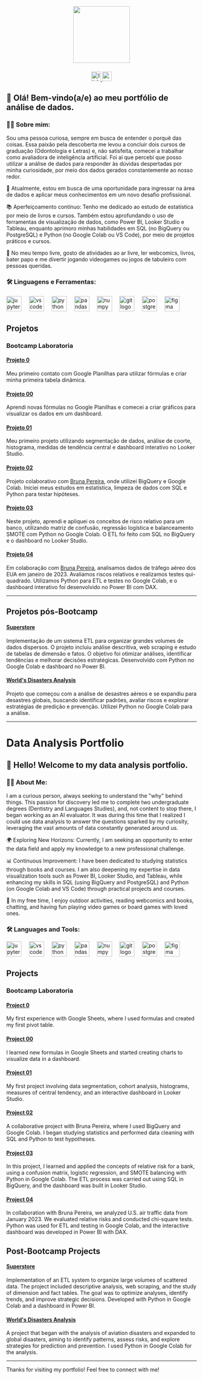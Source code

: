 <div align="center">
  <img height="150" src="https://github.com/bsap16/portifolio_dados/assets/158068934/7736a4de-4289-4f9e-9d49-6426a7f2ab90"  />
</div>

###

<div align="center">
  <a href="https://www.linkedin.com/in/bruna-paiva16" target="_blank">
    <img src="https://img.shields.io/static/v1?message=LinkedIn&logo=linkedin&label=&color=0077B5&logoColor=white&labelColor=&style=for-the-badge" height="25" alt="linkedin logo"  />
  </a>
  <a href="brunasap16@gmail.com" target="_blank">
    <img src="https://img.shields.io/static/v1?message=Gmail&logo=gmail&label=&color=D14836&logoColor=white&labelColor=&style=for-the-badge" height="25" alt="gmail logo"  />
  </a>
</div>

###


## 👋 Olá! Bem-vindo(a/e) ao meu portfólio de análise de dados.

### 👩‍💻 Sobre mim:
Sou uma pessoa curiosa, sempre em busca de entender o porquê das coisas. Essa paixão pela descoberta me levou a concluir dois cursos de graduação (Odontologia e Letras) e, não satisfeita, comecei a trabalhar como avaliadora de inteligência artificial. Foi aí que percebi que posso utilizar a análise de dados para responder às dúvidas despertadas por minha curiosidade, por meio dos dados gerados constantemente ao nosso redor.

🔭 Atualmente, estou em busca de uma oportunidade para ingressar na área de dados e aplicar meus conhecimentos em um novo desafio profissional.

📚 Aperfeiçoamento contínuo: Tenho me dedicado ao estudo de estatística por meio de livros e cursos. Também estou aprofundando o uso de ferramentas de visualização de dados, como Power BI, Looker Studio e Tableau, enquanto aprimoro minhas habilidades em SQL (no BigQuery ou PostgreSQL) e Python (no Google Colab ou VS Code), por meio de projetos práticos e cursos.

🎥 No meu tempo livre, gosto de atividades ao ar livre, ler webcomics, livros, bater papo e me divertir jogando videogames ou jogos de tabuleiro com pessoas queridas.

### 🛠 Linguagens e Ferramentas:

###

<div align="left">
    <img src="https://cdn.jsdelivr.net/gh/devicons/devicon/icons/jupyter/jupyter-original.svg" height="40" alt="jupyter logo"  />
     <img width="12" />
  <img src="https://cdn.jsdelivr.net/gh/devicons/devicon/icons/vscode/vscode-original.svg" height="40" alt="vscode logo"  />
   <img width="12" />
  <img src="https://cdn.jsdelivr.net/gh/devicons/devicon/icons/python/python-original.svg" height="40" alt="python logo"  />
    <img width="12" />
  <img src="https://cdn.jsdelivr.net/gh/devicons/devicon/icons/pandas/pandas-original.svg" height="40" alt="pandas logo"  />
  <img width="12" />
  <img src="https://cdn.jsdelivr.net/gh/devicons/devicon/icons/numpy/numpy-original.svg" height="40" alt="numpy logo"  />
    <img width="12" />
  <img src="https://cdn.jsdelivr.net/gh/devicons/devicon/icons/git/git-original.svg" height="40" alt="git logo"  />
  <img width="12" />
  <img src="https://cdn.jsdelivr.net/gh/devicons/devicon/icons/postgresql/postgresql-original.svg" height="40" alt="postgresql logo"  />
  <img width="12" />
  <img src="https://cdn.jsdelivr.net/gh/devicons/devicon/icons/figma/figma-original.svg" height="40" alt="figma logo"  />
  <img width="12" />
  </div>

## Projetos

### Bootcamp Laboratoria

#### [Projeto 0](https://github.com/bsap16/portifolio_dados/blob/main/Projeto%200%20-%20%20Teste%20de%20dados%20da%20Netflix.xlsx)
Meu primeiro contato com Google Planilhas para utilizar fórmulas e criar minha primeira tabela dinâmica.

#### [Projeto 00](https://github.com/bsap16/portifolio_dados/blob/main/Projeto%2000%20-%20An%C3%A1lise%20de%20dados%20demogr%C3%A1ficos%20.xlsx)
Aprendi novas fórmulas no Google Planilhas e comecei a criar gráficos para visualizar os dados em um dashboard.

#### [Projeto 01](https://github.com/bsap16/portifolio_dados/blob/main/Projeto%2001%20-%20Segmenta%C3%A7%C3%A3o.md)
Meu primeiro projeto utilizando segmentação de dados, análise de coorte, histograma, medidas de tendência central e dashboard interativo no Looker Studio.

#### [Projeto 02](https://github.com/bsap16/hipoteses-spotify)
Projeto colaborativo com [Bruna Pereira](https://github.com/pereirasbruna), onde utilizei BigQuery e Google Colab. Iniciei meus estudos em estatística, limpeza de dados com SQL e Python para testar hipóteses.

#### [Projeto 03](https://github.com/bsap16/risco_relativo)
Neste projeto, aprendi e apliquei os conceitos de risco relativo para um banco, utilizando matriz de confusão, regressão logística e balanceamento SMOTE com Python no Google Colab. O ETL foi feito com SQL no BigQuery e o dashboard no Looker Studio.

#### [Projeto 04](https://github.com/pereirasbruna/trafego_aereo_eua_jan_23)
Em colaboração com [Bruna Pereira](https://github.com/pereirasbruna), analisamos dados de tráfego aéreo dos EUA em janeiro de 2023. Avaliamos riscos relativos e realizamos testes qui-quadrado. Utilizamos Python para ETL e testes no Google Colab, e o dashboard interativo foi desenvolvido no Power BI com DAX.

---

## Projetos pós-Bootcamp

#### [Superstore](https://github.com/bsap16/superstore)
Implementação de um sistema ETL para organizar grandes volumes de dados dispersos. O projeto incluiu análise descritiva, web scraping e estudo de tabelas de dimensão e fatos. O objetivo foi otimizar análises, identificar tendências e melhorar decisões estratégicas. Desenvolvido com Python no Google Colab e dashboard no Power BI.

#### [World's Disasters Analysis](https://github.com/bsap16/world_s_disasters_analysis)
Projeto que começou com a análise de desastres aéreos e se expandiu para desastres globais, buscando identificar padrões, avaliar riscos e explorar estratégias de predição e prevenção. Utilizei Python no Google Colab para a análise.

---

# Data Analysis Portfolio

## 👋 Hello! Welcome to my data analysis portfolio.

### 👩‍💻 About Me:
I am a curious person, always seeking to understand the "why" behind things. This passion for discovery led me to complete two undergraduate degrees (Dentistry and Languages Studies), and, not content to stop there, I began working as an AI evaluator. It was during this time that I realized I could use data analysis to answer the questions sparked by my curiosity, leveraging the vast amounts of data constantly generated around us.

🌍 Exploring New Horizons: Currently, I am seeking an opportunity to enter the data field and apply my knowledge to a new professional challenge.

📊 Continuous Improvement: I have been dedicated to studying statistics through books and courses. I am also deepening my expertise in data visualization tools such as Power BI, Looker Studio, and Tableau, while enhancing my skills in SQL (using BigQuery and PostgreSQL) and Python (on Google Colab and VS Code) through practical projects and courses.

🎥 In my free time, I enjoy outdoor activities, reading webcomics and books, chatting, and having fun playing video games or board games with loved ones.

### 🛠 Languages and Tools:

<div align="left">
    <img src="https://cdn.jsdelivr.net/gh/devicons/devicon/icons/jupyter/jupyter-original.svg" height="40" alt="jupyter logo"  />
     <img width="12" />
  <img src="https://cdn.jsdelivr.net/gh/devicons/devicon/icons/vscode/vscode-original.svg" height="40" alt="vscode logo"  />
   <img width="12" />
  <img src="https://cdn.jsdelivr.net/gh/devicons/devicon/icons/python/python-original.svg" height="40" alt="python logo"  />
    <img width="12" />
  <img src="https://cdn.jsdelivr.net/gh/devicons/devicon/icons/pandas/pandas-original.svg" height="40" alt="pandas logo"  />
  <img width="12" />
  <img src="https://cdn.jsdelivr.net/gh/devicons/devicon/icons/numpy/numpy-original.svg" height="40" alt="numpy logo"  />
    <img width="12" />
  <img src="https://cdn.jsdelivr.net/gh/devicons/devicon/icons/git/git-original.svg" height="40" alt="git logo"  />
  <img width="12" />
  <img src="https://cdn.jsdelivr.net/gh/devicons/devicon/icons/postgresql/postgresql-original.svg" height="40" alt="postgresql logo"  />
  <img width="12" />
  <img src="https://cdn.jsdelivr.net/gh/devicons/devicon/icons/figma/figma-original.svg" height="40" alt="figma logo"  />
  <img width="12" />
  </div>

## Projects

### Bootcamp Laboratoria

#### [Project 0](https://github.com/bsap16/portifolio_dados/blob/main/Projeto%200%20-%20%20Teste%20de%20dados%20da%20Netflix.xlsx)
My first experience with Google Sheets, where I used formulas and created my first pivot table.

#### [Project 00](https://github.com/bsap16/portifolio_dados/blob/main/Projeto%2000%20-%20An%C3%A1lise%20de%20dados%20demogr%C3%A1ficos%20.xlsx)
I learned new formulas in Google Sheets and started creating charts to visualize data in a dashboard.

#### [Project 01](https://github.com/bsap16/portifolio_dados/blob/main/Projeto%2001%20-%20Segmenta%C3%A7%C3%A3o.md)
My first project involving data segmentation, cohort analysis, histograms, measures of central tendency, and an interactive dashboard in Looker Studio.

#### [Project 02](https://github.com/bsap16/hipoteses-spotify)
A collaborative project with Bruna Pereira, where I used BigQuery and Google Colab. I began studying statistics and performed data cleaning with SQL and Python to test hypotheses.

#### [Project 03](https://github.com/bsap16/risco_relativo)
In this project, I learned and applied the concepts of relative risk for a bank, using a confusion matrix, logistic regression, and SMOTE balancing with Python in Google Colab. The ETL process was carried out using SQL in BigQuery, and the dashboard was built in Looker Studio.

#### [Project 04](https://github.com/pereirasbruna/trafego_aereo_eua_jan_23)
In collaboration with Bruna Pereira, we analyzed U.S. air traffic data from January 2023. We evaluated relative risks and conducted chi-square tests. Python was used for ETL and testing in Google Colab, and the interactive dashboard was developed in Power BI with DAX.

## Post-Bootcamp Projects

#### [Superstore](https://github.com/bsap16/superstore)
Implementation of an ETL system to organize large volumes of scattered data. The project included descriptive analysis, web scraping, and the study of dimension and fact tables. The goal was to optimize analyses, identify trends, and improve strategic decisions. Developed with Python in Google Colab and a dashboard in Power BI.

#### [World's Disasters Analysis](https://github.com/bsap16/world_s_disasters_analysis)
A project that began with the analysis of aviation disasters and expanded to global disasters, aiming to identify patterns, assess risks, and explore strategies for prediction and prevention. I used Python in Google Colab for the analysis.

---

Thanks for visiting my portfolio! Feel free to connect with me!

